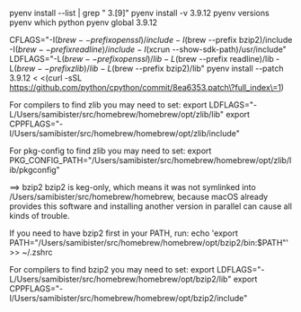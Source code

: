 pyenv install --list | grep " 3\.[9]"
pyenv install -v 3.9.12
pyenv versions
pyenv which python
pyenv global 3.9.12

CFLAGS="-I$(brew --prefix openssl)/include -I$(brew --prefix bzip2)/include -I$(brew --prefix readline)/include -I$(xcrun --show-sdk-path)/usr/include" LDFLAGS="-L$(brew --prefix openssl)/lib -L$(brew --prefix readline)/lib -L$(brew --prefix zlib)/lib -L$(brew --prefix bzip2)/lib" pyenv install --patch 3.9.12 < <(curl -sSL https://github.com/python/cpython/commit/8ea6353.patch\?full_index\=1)


For compilers to find zlib you may need to set:
  export LDFLAGS="-L/Users/samibister/src/homebrew/homebrew/opt/zlib/lib"
  export CPPFLAGS="-I/Users/samibister/src/homebrew/homebrew/opt/zlib/include"

For pkg-config to find zlib you may need to set:
  export PKG_CONFIG_PATH="/Users/samibister/src/homebrew/homebrew/opt/zlib/lib/pkgconfig"

==> bzip2
bzip2 is keg-only, which means it was not symlinked into /Users/samibister/src/homebrew/homebrew,
because macOS already provides this software and installing another version in
parallel can cause all kinds of trouble.

If you need to have bzip2 first in your PATH, run:
  echo 'export PATH="/Users/samibister/src/homebrew/homebrew/opt/bzip2/bin:$PATH"' >> ~/.zshrc

For compilers to find bzip2 you may need to set:
  export LDFLAGS="-L/Users/samibister/src/homebrew/homebrew/opt/bzip2/lib"
  export CPPFLAGS="-I/Users/samibister/src/homebrew/homebrew/opt/bzip2/include"
